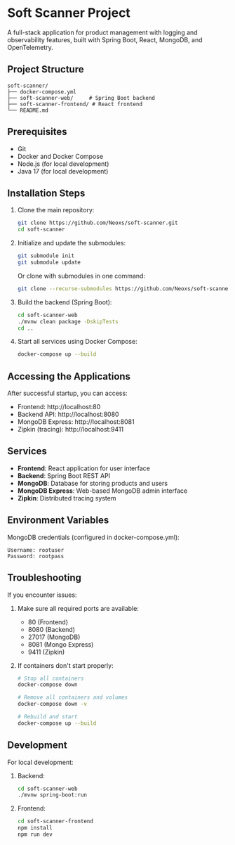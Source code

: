 # Soft Scanner Project

A full-stack application for product management with logging and observability features, built with Spring Boot, React, MongoDB, and OpenTelemetry.

## Project Structure

```
soft-scanner/
├── docker-compose.yml
├── soft-scanner-web/     # Spring Boot backend
├── soft-scanner-frontend/ # React frontend
└── README.md
```

## Prerequisites

- Git
- Docker and Docker Compose
- Node.js (for local development)
- Java 17 (for local development)

## Installation Steps

1. Clone the main repository:
   ```bash
   git clone https://github.com/Neoxs/soft-scanner.git
   cd soft-scanner
   ```

2. Initialize and update the submodules:
   ```bash
   git submodule init
   git submodule update
   ```
   Or clone with submodules in one command:
   ```bash
   git clone --recurse-submodules https://github.com/Neoxs/soft-scanner.git
   ```

3. Build the backend (Spring Boot):
   ```bash
   cd soft-scanner-web
   ./mvnw clean package -DskipTests
   cd ..
   ```

4. Start all services using Docker Compose:
   ```bash
   docker-compose up --build
   ```

## Accessing the Applications

After successful startup, you can access:
* Frontend: http://localhost:80
* Backend API: http://localhost:8080
* MongoDB Express: http://localhost:8081
* Zipkin (tracing): http://localhost:9411

## Services

* **Frontend**: React application for user interface
* **Backend**: Spring Boot REST API
* **MongoDB**: Database for storing products and users
* **MongoDB Express**: Web-based MongoDB admin interface
* **Zipkin**: Distributed tracing system

## Environment Variables

MongoDB credentials (configured in docker-compose.yml):
```
Username: rootuser
Password: rootpass
```

## Troubleshooting

If you encounter issues:
1. Make sure all required ports are available:
   * 80 (Frontend)
   * 8080 (Backend)
   * 27017 (MongoDB)
   * 8081 (Mongo Express)
   * 9411 (Zipkin)

2. If containers don't start properly:
   ```bash
   # Stop all containers
   docker-compose down

   # Remove all containers and volumes
   docker-compose down -v

   # Rebuild and start
   docker-compose up --build
   ```

## Development

For local development:

1. Backend:
   ```bash
   cd soft-scanner-web
   ./mvnw spring-boot:run
   ```

2. Frontend:
   ```bash
   cd soft-scanner-frontend
   npm install
   npm run dev
   ```